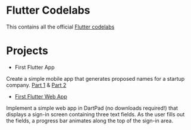 # Flutter Codelabs

This contains all the official [Flutter codelabs](https://flutter.dev/docs/codelabs)

# Projects

- First Flutter App

Create a simple mobile app that generates proposed names for a startup company. [Part 1](https://codelabs.developers.google.com/codelabs/first-flutter-app-pt1) & [Part 2](https://codelabs.developers.google.com/codelabs/first-flutter-app-pt2)

- [First Flutter Web App](https://flutter.dev/docs/get-started/codelab-web)

Implement a simple web app in DartPad (no downloads required!) that displays a sign-in screen containing three text fields. As the user fills out the fields, a progress bar animates along the top of the sign-in area. 